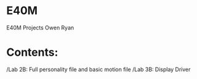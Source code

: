 # E40M
 E40M Projects Owen Ryan
# Contents:
/Lab 2B: Full personality file and basic motion file
/Lab 3B: Display Driver